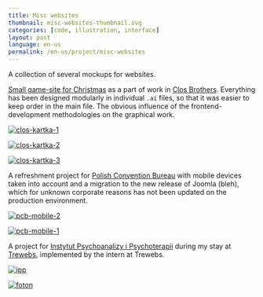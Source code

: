 ```yaml
---
title: Misc websites
thumbnail: misc-websites-thumbnail.svg
categories: [code, illustration, interface]
layout: post
language: en-us
permalink: /en-us/project/misc-websites
---
```


A collection of several mockups for websites.

[Small game-site for Christmas](http://www.closbrothers.pl/wesolych-swiat-2013/) as a part of work in [Clos Brothers](http://closbrothers.pl). Everything has been designed modularly in individual `.ai` files, so that it was easier to keep order in the main file. The obvious influence of the frontend-development methodologies on the graphical work.

[![clos-kartka-1][misc-websites-05]][misc-websites-05]

[![clos-kartka-2][misc-websites-06]][misc-websites-06]

[![clos-kartka-3][misc-websites-07]][misc-websites-07]

A refreshment project for [Polish Convention Bureau](http://www.poland-convention.pl/) with mobile devices taken into account and a migration to the new release of Joomla (bleh), which for unknown corporate reasons has not been updated on the production environment.

[![pcb-mobile-2][misc-websites-04]][misc-websites-04]

[![pcb-mobile-1][misc-websites-03]][misc-websites-03]

A project for [Instytut Psychoanalizy i Psychoterapii](http://www.ipp.waw.pl/) during my stay at [Trewebs](http://trewebs.com), implemented by the intern at Trewebs.

[![ipp][misc-websites-02]][misc-websites-02]

[![foton][misc-websites-01]][misc-websites-01]

[misc-websites-01]: {{site.baseurl}}/assets/img/project/misc-websites/misc-websites-01-foton.png
[misc-websites-02]: {{site.baseurl}}/assets/img/project/misc-websites/misc-websites-02-ipp.png
[misc-websites-03]: {{site.baseurl}}/assets/img/project/misc-websites/misc-websites-03-pcb-mobile-1.jpg
[misc-websites-04]: {{site.baseurl}}/assets/img/project/misc-websites/misc-websites-04-pcb-mobile-2.jpg
[misc-websites-05]: {{site.baseurl}}/assets/img/project/misc-websites/misc-websites-05-clos-kartka-1.png
[misc-websites-06]: {{site.baseurl}}/assets/img/project/misc-websites/misc-websites-06-clos-kartka-2.png
[misc-websites-07]: {{site.baseurl}}/assets/img/project/misc-websites/misc-websites-07-clos-kartka-3.png